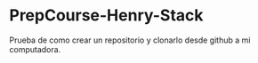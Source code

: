 # PrepCourse-Henry-Stack
Prueba de como crear un repositorio y clonarlo desde github a mi computadora.

